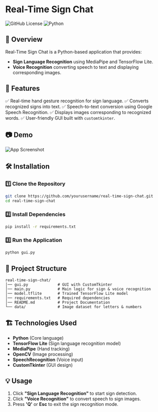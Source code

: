 # Real-Time Sign Chat

![GitHub License](https://img.shields.io/badge/license-MIT-blue.svg)
![Python](https://img.shields.io/badge/Python-3.x-blue)

## 📌 Overview
Real-Time Sign Chat is a Python-based application that provides:
- **Sign Language Recognition** using MediaPipe and TensorFlow Lite.
- **Voice Recognition** converting speech to text and displaying corresponding images.

## 🚀 Features
✅ Real-time hand gesture recognition for sign language.
✅ Converts recognized signs into text.
✅ Speech-to-text conversion using Google Speech Recognition.
✅ Displays images corresponding to recognized words.
✅ User-friendly GUI built with `customtkinter`.

## 📷 Demo
![App Screenshot](https://via.placeholder.com/600x300.png?text=Real-Time+Sign+Chat+Demo)

## 🛠️ Installation
### 1️⃣ Clone the Repository
```bash
git clone https://github.com/yourusername/real-time-sign-chat.git
cd real-time-sign-chat
```
### 2️⃣ Install Dependencies
```bash
pip install -r requirements.txt
```
### 3️⃣ Run the Application
```bash
python gui.py
```

## 📂 Project Structure
```
real-time-sign-chat/
│── gui.py             # GUI with CustomTkinter
│── main.py            # Main logic for sign & voice recognition
│── model.tflite       # Trained TensorFlow Lite model
│── requirements.txt   # Required dependencies
│── README.md          # Project Documentation
└── data/              # Image dataset for letters & numbers
```

## 🏗️ Technologies Used
- **Python** (Core language)
- **TensorFlow Lite** (Sign language recognition model)
- **MediaPipe** (Hand tracking)
- **OpenCV** (Image processing)
- **SpeechRecognition** (Voice input)
- **CustomTkinter** (GUI design)

## 💡 Usage
1. Click **"Sign Language Recognition"** to start sign detection.
2. Click **"Voice Recognition"** to convert speech to sign images.
3. Press **'Q'** or **Esc** to exit the sign recognition mode.


